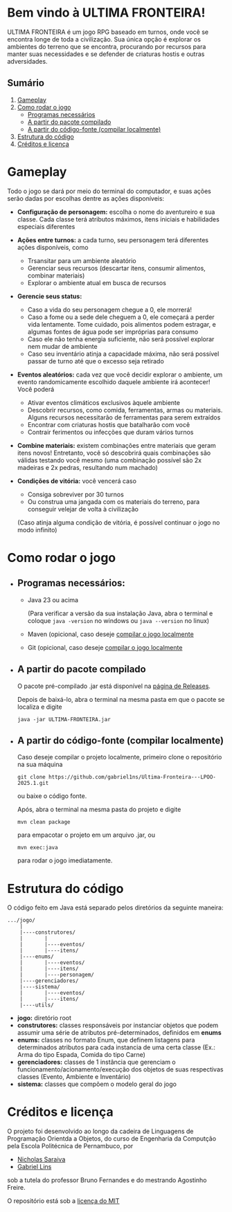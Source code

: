 # Bem vindo à ULTIMA FRONTEIRA!
ULTIMA FRONTEIRA é um jogo RPG baseado em turnos, onde você se encontra longe de toda a civilização. Sua única opção é explorar os ambientes do terreno que se encontra, procurando por recursos para manter suas necessidades e se defender de criaturas hostis e outras adversidades.

## Sumário
1. [Gameplay](#gameplay)
2. [Como rodar o jogo](#como-rodar-o-jogo)
    - [Programas necessários](#programas-necessários)
    - [A partir do pacote compilado](#a-partir-do-pacote-compilado)
    - [A partir do código-fonte (compilar localmente)](#a-partir-do-código-fonte-compilar-localmente)
3. [Estrutura do código](#estrutura-do-código)
4. [Créditos e licença](#créditos-e-licença)

# Gameplay

Todo o jogo se dará por meio do terminal do computador, e suas ações serão dadas por escolhas dentre as ações disponíveis:

- <b>Configuração de personagem:</b> escolha o nome do aventureiro e sua classe. Cada classe terá atributos máximos, itens iniciais e habilidades especiais diferentes

- <b>Ações entre turnos:</b> a cada turno, seu personagem terá diferentes ações disponíveis, como
    - Trsansitar para um ambiente aleatório
    - Gerenciar seus recursos (descartar itens, consumir alimentos, combinar materiais)
    - Explorar o ambiente atual em busca de recursos

- <b>Gerencie seus status:</b> 
    - Caso a vida do seu personagem chegue a 0, ele morrerá! 
    - Caso a fome ou a sede dele cheguem a 0, ele começará a perder vida lentamente. Tome cuidado, pois alimentos podem estragar, e algumas fontes de água pode ser impróprias para consumo
    - Caso ele não tenha energia suficiente, não será possível explorar nem mudar de ambiente
    - Caso seu inventário atinja a capacidade máxima, não será possível passar de turno até que o excesso seja retirado

- <b>Eventos aleatórios:</b> cada vez que você decidir explorar o ambiente, um evento randomicamente escolhido daquele ambiente irá acontecer! Você poderá
    - Ativar eventos climáticos exclusivos àquele ambiente
    - Descobrir recursos, como comida, ferramentas, armas ou materiais. Alguns recursos necessitarão de ferramentas para serem extraídos
    - Encontrar com criaturas hostis que batalharão com você
    - Contrair ferimentos ou infecções que duram vários turnos

- <b>Combine materiais:</b> existem combinações entre materiais que geram itens novos! Entretanto, você só descobrirá quais combinações são válidas testando você mesmo (uma combinação possível são 2x madeiras e 2x pedras, resultando num machado)

- <b>Condições de vitória:</b> você vencerá caso
    - Consiga sobreviver por 30 turnos
    - Ou construa uma jangada com os materiais do terreno, para conseguir velejar de volta à civilização

    (Caso atinja alguma condição de vitória, é possível continuar o jogo no modo infinito)

# Como rodar o jogo
- ## Programas necessários:
    - Java 23 ou acima
    
        (Para verificar a versão da sua instalação Java, abra o terminal e coloque `java -version` no windows ou `java --version` no linux) 

    - Maven (opicional, caso deseje [compilar o jogo localmente](#a-partir-do-código-fonte-compilar-localmente)
    
    - Git (opicional, caso deseje [compilar o jogo localmente](#a-partir-do-código-fonte-compilar-localmente)

- ## A partir do pacote compilado

    O pacote pré-compilado .jar está disponível na [página de Releases](https://github.com/gabriel1ns/Ultima-Fronteira---LPOO-2025.1/releases).
    
    Depois de baixá-lo, abra o terminal na mesma pasta em que o pacote se localiza e digite
    
    `java -jar ULTIMA-FRONTEIRA.jar`

- ## A partir do código-fonte (compilar localmente)

    Caso deseje compilar o projeto localmente, primeiro clone o repositório na sua máquina

    `git clone https://github.com/gabriel1ns/Ultima-Fronteira---LPOO-2025.1.git`

    ou baixe o código fonte.

    Após, abra o terminal na mesma pasta do projeto e digite

    `mvn clean package`
    
    para empacotar o projeto em um arquivo .jar, ou

    `mvn exec:java`

    para rodar o jogo imediatamente.

# Estrutura do código
O código feito em Java está separado pelos diretórios da seguinte maneira:
```
.../jogo/
    |
    |----construtores/
    |       |
    |       |----eventos/
    |       |----itens/
    |----enums/
    |       |----eventos/
    |       |----itens/
    |       |----personagem/
    |----gerenciadores/
    |----sistema/
    |       |----eventos/
    |       |----itens/
    |----utils/

```

- <b>jogo:</b> diretório root
- <b>construtores:</b> classes responsáveis por instanciar objetos que podem assumir uma série de atributos pré-determinados, definidos em <b>enums</b>
- <b>enums:</b> classes no formato Enum, que definem listagens para determinados atributos para cada instancia de uma certa classe (Ex.: Arma do tipo Espada, Comida do tipo Carne)
- <b>gerenciadores:</b> classes de 1 instância que gerenciam o funcionamento/acionamento/execução dos objetos de suas respectivas classes (Evento, Ambiente e Inventário)
- <b>sistema:</b> classes que compõem o modelo geral do jogo

# Créditos e licença

O projeto foi desenvolvido ao longo da cadeira de Linguagens de Programação Orientda a Objetos, do curso de Engenharia da Computção pela Escola Politécnica de Pernambuco, por
    
- [Nicholas Saraiva](https://github.com/gabriel1ns)
- [Gabriel Lins](https://github.com/Agiliis)

sob a tutela do professor Bruno Fernandes e do mestrando Agostinho Freire.

O repositório está sob a [licença do MIT](./LICENSE)
